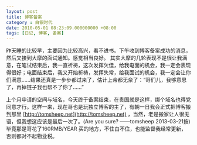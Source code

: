 ```yaml
---
layout: post 
title: 博客备案 
category : 白银时代
date: 2010-05-01 08:23:09.000000000 +08:00
tags: [日记, 博客, 备案]
---
```

 昨天睡的比较早，主要因为比较高兴，看不进书。下午收到博客备案成功的消息，然后又接到大摩的面试通知。感觉相当良好。
 其实大摩的几轮表现不是很让我满意，在笔试结束后，我一直祈祷，这次发挥欠佳，给我电面的机会，我一定会表现得很好；电面结束后，我又开始祈祷，发挥失常，给我面试的机会，我一定会让你们满意……结果还真是一步步都过来了，估计上帝都无奈了：“哥们儿，我够意思了，再掉链子我也帮不了你了……”
  
上个月申请的空间与域名，今天终于备案结束，在贵国就是这样，绑个域名也得党同意才行。这样一来，现在哥也是玩独立博客的主了，有朝一日我会正式把博客搬到那里 [http://tomsheep.net](http://tomsheep.net) ，当然，老是搬家让人很无语，但我想这应该是最后一次了。(Are you sure? ——tomsheep 2013-03-21按)毕竟那是哥花了160RMB/YEAR 买的地方，不住白不住，也能监督我经常更新，否则都对不起物业税。

